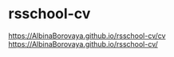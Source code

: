 # rsschool-cv
https://AlbinaBorovaya.github.io/rsschool-cv/cv
https://AlbinaBorovaya.github.io/rsschool-cv/